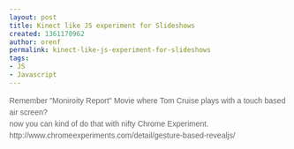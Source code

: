 ```yaml
---
layout: post
title: Kinect like JS experiment for Slideshows
created: 1361170962
author: orenf
permalink: kinect-like-js-experiment-for-slideshows
tags:
- JS
- Javascript
---
```

<p style="margin: 0px; padding: 0px; font-size: 14px; line-height: 21px; color: rgb(102, 102, 102); font-family: Tahoma, Verdana, Arial, Helvetica, sans-serif;">Remember &quot;Moniroity Report&quot; Movie where Tom Cruise plays with a touch based air screen?</p>
<p style="margin: 0px; padding: 0px; font-size: 14px; line-height: 21px; color: rgb(102, 102, 102); font-family: Tahoma, Verdana, Arial, Helvetica, sans-serif;">now you can kind of do that with nifty Chrome Experiment.<br />
	http://www.chromeexperiments.com/detail/gesture-based-revealjs/</p>
